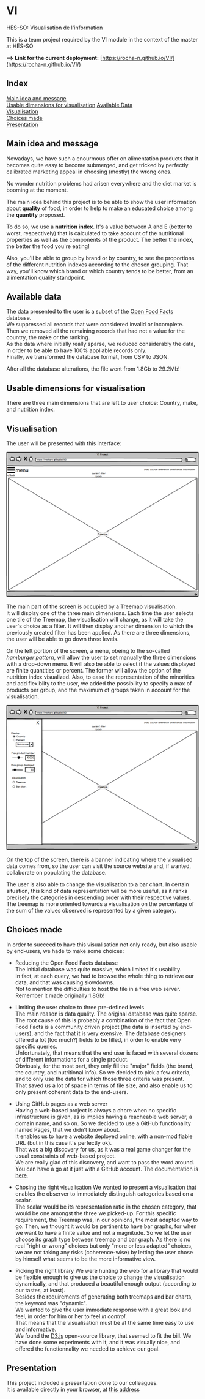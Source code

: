 # VI
HES-SO: Visualisation de l'information

This is a team project required by the VI module in the context of the master at HES-SO

**==> Link for the current deployment:** [https://rocha-n.github.io/VI/](https://rocha-n.github.io/VI/)

## Index
[Main idea and message](#main-idea-and-message)  
[Usable dimensions for visualisation](#usable-dimensions-for-visualisation)
[Available Data](#available-data)  
[Visualisation](#visualisation)  
[Choices made](#choices-made)  
[Presentation](#presentation)  

## Main idea and message
Nowadays, we have such a enourmous offer on alimentation products that it becomes quite easy to become submerged, and get tricked by  perfectly calibrated marketing appeal in choosing (mostly) the wrong ones.  

No wonder nutrition problems had arisen everywhere and the diet market is booming at the moment.  

The main idea behind this project is to be able to show the user information about __quality__ of food, in order to help to make an educated choice among the __quantity__ proposed.   

To do so, we use a __nutrition index__. It's a value between A and E (better to worst, respectively) that is calculated to take account of the nutritional properties as well as the components of the product. The better the index, the better the food you're eating!

Also, you'll be able to group by brand or by country, to see the proportions of the different nutrition indexes according to the chosen grouping. That way, you'll know which brand or which country tends to be better, from an alimentation quality standpoint.

## Available data
The data presented to the user is a subset of the [Open Food Facts](#https://world.openfoodfacts.org) database.  
We suppressed all records that were considered invalid or incomplete.  
Then we removed all the remaining records that had not a value for the country, the make or the ranking.  
As the data where initially really sparse, we reduced considerably the data, in order to be able to have 100% appliable records only.  
Finally, we transformed the database format, from CSV to JSON.  

After all the database alterations, the file went from 1.8Gb to 29.2Mb!  

## Usable dimensions for visualisation
There are three main dimensions that are left to user choice: Country, make, and nutrition index.

## Visualisation
The user will be presented with this interface:  

![Screen](mockups/sandwich%20closed.png)

The main part of the screen is occupied by a Treemap visualisation.  
It will display one of the three main dimensions. Each time the user selects one tile of the Treemap, the visualisation will change, as it will take the user's choice as a filter. It will then display another dimension to which the previously created filter has been applied. As there are three dimensions, the user will be able to go down three levels.  

On the left portion of the screen, a menu, obeing to the so-called _hamburger pattern_, will allow the user to set manually  the three dimensions with a drop-down menu. It will also be able to select if the values displayed are finite quantities or percent. The former will allow the option of the nutrition index visualized.
Also, to ease the representation of the minorities and add flexibilty to the user, we added the possibility to specify a max of products per group, and the maximum of groups taken in account for the visualisation.

![Screen](mockups/sandwich%20opened.png)

On the top of the screen, there is a banner indicating where the visualised data comes from, so the user can visit the source website and, if wanted, collaborate on populating the database.

The user is also able to change the visualisation to a bar chart. In certain situation, this kind of data representation will be more useful, as it ranks precisely the categories in descending order with their respective values. The treemap is more oriented towards a visualisation on the percentage of the sum of the values observed is represented by a given category.

## Choices made
In order to succeed to have this visualisation not only ready, but also usable by end-users, we hade to make some choices:

- Reducing the Open Food Facts database  
  The initial database was quite massive, which limited it's usability.  
  In fact, at each query, we had to browse the whole thing to retrieve our data, and that was causing slowdowns.  
  Not to mention the difficulties to host the file in a free web server. Remember it made originally 1.8Gb!
  
- Limiting the user choice to three pre-defined levels  
  The main reason is data quality. The original database was quite sparse.  
  The root cause of this is probably a combination of the fact that Open Food Facts is a community driven project (the data is inserted by end-users), and the fact that it is very exensive. The database designers offered a lot (too much?) fields to be filled, in order to enable very specific queries.  
  Unfortunately, that means that the end user is faced with several dozens of different informations for a single product.  
  Obviously, for the most part, they only fill the "major" fields (the brand, the country, and nutritional info).
  So we decided to pick a few criteria, and to only use the data for which those three criteria was present.  
  That saved us a lot of space in terms of file size, and also enable us to only present coherent data to the end-users.  
  
- Using GitHub pages as a web server  
Having a web-based project is always a chore when no specific infrastructure is given, as is implies having a reacheable web server, a domain name, and so on. So we decided to use a GitHub functionality named Pages, that we didn't know about.  
It enables us to have a website deployed online, with a non-modifiable URL (but in this case it's perfectly ok).  
That was a big discovery for us, as it was a real game changer for the usual constraints of web-based project.  
We are really glad of this discovery, and want to pass the word around.  
You can have a go at it just with a GitHub account. The documentation is [here](https://pages.github.com).

- Chosing the right visualisation
We wanted to present a visualisation that enables the observer to immediately distinguish categories based on a scalar.  
The scalar would be its representation ratio in the chosen category, that would be one amongst the three we picked-up.
For this specific requirement, the Treemap was, in our opinions, the most adapted way to go. 
Then, we thought it would be pertinent to have bar graphs, for when we want to have a finite value and not a magnitude.
So we let the user choose its graph type between treemap and bar graph.
As there is no real "right or wrong" choices but only "more or less adapted" choices, we are not taking any risks (coherence-wise) by letting the user chose by himself what seems to be the more informative view.

- Picking the right library
We were hunting the web for a library that would be flexible enough to give us the choice to change the visualisation dynamically, and that produced a beautiful enough output (according to our tastes, at least).  
Besides the requirements of generating both treemaps and bar charts, the keyword was "dynamic".  
We wanted to give the user immediate response with a great look and feel, in order for him or her to feel *in control*.   
That means that the visualisation must be at the same time easy to use and informative.  
We found the [D3.js](https://d3js.org) open-source library, that seemed to fit the bill. We have done some experiments with it, and it was visually nice, and offered the functionnality we needed to achieve our goal.  



## Presentation
This project included a presentation done to our colleagues.  
It is available directly in your browser, at [this address](https://docs.google.com/presentation/d/1AdQmDZrvV-eWrsDIJy3vZnkWH2gFoZ-tPa3fw1CODhg/edit?usp=sharing)
